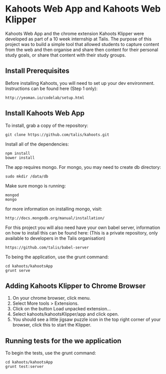 Kahoots Web App and Kahoots Web Klipper
========================================

Kahoots Web App and the chrome extension Kahoots Klipper were developed as part of a 10 week internship at Talis. The purpose of this project was to build a simple tool that allowed students to capture content from the web and then organise and share then content for their personal study goals, or share that content with their study groups.

Install Prerequisites
---------------------
Before installing Kahoots, you will need to set up your dev environment.
Instructions can be found here (Step 1 only):

    http://yeoman.io/codelab/setup.html

Install Kahoots Web App
----------------

To install, grab a copy of the repository:

    git clone https://github.com/talis/kahoots.git

Install all of the dependencies:

    npm install
    bower install

The app requires mongo.
For mongo, you may need to create db directory:

    sudo mkdir /data/db

Make sure mongo is running:

    mongod
    mongo

for more information on installing mongo, visit:

    http://docs.mongodb.org/manual/installation/

For this project you will also need have your own babel server,
information on how to install this can be found here:
(This is a private repository, only available to developers in the Talis organisation)

    https://github.com/talis/babel-server

To being the application, use the grunt command:
    
    cd kahoots/kahootsApp
    grunt serve

Adding Kahoots Klipper to Chrome Browser
-----------------------------------------

1. On your chrome browser, click menu.
2. Select More tools > Extensions.
3. Click on the button Load unpacked extension...
4. Select kahoots/kahootsKlipper/app and click open.
5. You should see a little jigsaw puzzle icon in the top right corner of your browser, click this to start the Klipper.

Running tests for the we application
------------------------------------

To begin the tests, use the grunt command:

    cd kahoots/kahootsApp  
    grunt test:server

